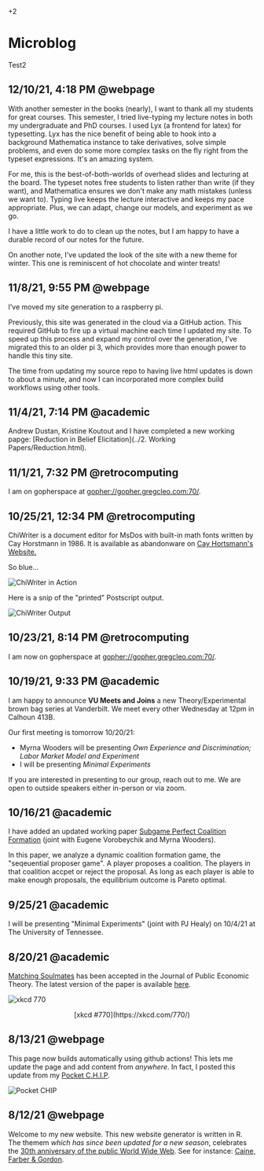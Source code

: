 +2

# Microblog

Test2

## 12/10/21, 4:18 PM @webpage

With another semester in the books (nearly), I want to thank all my students for great courses. This semester, I tried live-typing my lecture notes in both my undergraduate and PhD courses. I used Lyx (a frontend for latex) for typesetting. Lyx has the nice benefit of being able to hook into a background Mathematica instance to take derivatives, solve simple problems, and even do some more complex tasks on the fly right from the typeset expressions. It's an amazing system.

For me, this is the best-of-both-worlds of overhead slides and lecturing at the board. The typeset notes free students to listen rather than write (if they want), and Mathematica ensures we don't make any math mistakes (unless we want to). Typing live keeps the lecture interactive and keeps my pace appropriate. Plus, we can adapt, change our models, and experiment as we go.

I have a little work to do to clean up the notes, but I am happy to have a durable record of our notes for the future.

On another note, I've updated the look of the site with a new theme for winter. This one is reminiscent of hot chocolate and winter treats!

## 11/8/21, 9:55 PM @webpage

I’ve moved my site generation to a raspberry pi.

Previously, this site was generated in the cloud via a GitHub action. This required GitHub to fire up a virtual machine each time I updated my site. To speed up this process and expand my control over the generation, I’ve migrated this to an older pi 3, which provides more than enough power to handle this tiny site.

The time from updating my source repo to having live html updates is down to about a minute, and now I can incorporated more complex build workflows using other tools.

## 11/4/21, 7:14 PM @academic

Andrew Dustan, Kristine Koutout and I have completed a new working papge: [Reduction in Belief Elicitation](../2. Working Papers/Reduction.html).

## 11/1/21, 7:32 PM @retrocomputing

I am on gopherspace at [gopher://gopher.gregcleo.com:70/](gopher://gopher.gregcleo.com:70/).

## 10/25/21, 12:34 PM @retrocomputing

ChiWriter is a document editor for MsDos with built-in math fonts written by Cay Horstmann in 1986. It is available as abandonware on [Cay Hortsmann's Website.](https://horstmann.com/ChiWriter/)

So blue...

![ChiWriter in Action](../files/Images/chiwriter.png)

Here is a snip of the "printed" Postscript output.

![ChiWriter Output](../files/Images/chiwriteroutput.png)


## 10/23/21, 8:14 PM @retrocomputing

I am now on gopherspace at [gopher://gopher.gregcleo.com:70/](gopher://gopher.gregcleo.com:70/).

## 10/19/21, 9:33 PM @academic

I am happy to announce **VU Meets and Joins** a new Theory/Experimental brown bag series at Vanderbilt. We meet every other Wednesday at 12pm in Calhoun 413B.

Our first meeting is tomorrow 10/20/21:

- Myrna Wooders will be presenting *Own Experience and Discrimination; Labor Market Model and Experiment*
- I will be presenting *Minimal Experiments*

If you are interested in presenting to our group, reach out to me. We are open to outside speakers either in-person or via zoom.

## 10/16/21 @academic

I have added an updated working paper [Subgame Perfect Coalition Formation](https://gregcleo.com/2.%20Working%20Papers/SPGS.html) (joint with Eugene Vorobeychik and Myrna Wooders).

In this paper, we analyze a dynamic coalition formation game, the "seqeuential proposer game". A player proposes a coalition. The players in that coalition accpet or reject the proposal. As long as each player is able to make enough proposals, the equilibrium outcome is Pareto optimal.

## 9/25/21 @academic

I will be presenting "Minimal Experiments" (joint with PJ Healy) on 10/4/21 at The University of Tennessee.

## 8/20/21 @academic

[Matching Soulmates](https://gregcleo.com/1.%20Papers/MatchingSoulmates.html) has been accepted in the Journal of Public Economic Theory. The latest version of the paper is available [here](https://gregcleo.com/files/Papers/PUB_Matching-Soulmates.pdf).

![xkcd 770](https://imgs.xkcd.com/comics/all_the_girls.png)
<center>[xkcd #770](https://xkcd.com/770/)</center>

## 8/13/21 @webpage

This page now builds automatically using github actions! This lets me update the page and add content from *anywhere*. In fact, I posted this update from my [Pocket C.H.I.P](https://opensource.com/article/17/2/pocketchip-or-pi).

![Pocket CHIP](../files/Images/pocketchip.jpeg)

## 8/12/21 @webpage

Welcome to my new website. This new website generator is written in R. The themem *which has since been updated for a new season*, celebrates the [30th anniversary of the public World Wide Web](https://en.wikipedia.org/wiki/History_of_the_World_Wide_Web#1991%E2%80%931995:_The_Web_goes_public,_early_growth). See for instance: [Caine, Farber & Gordon](http://cfg.com).
